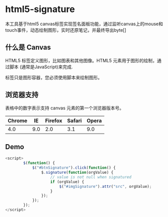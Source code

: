 # html5-signature
本工具基于html5 canvas标签实现签名面板功能，通过监听canvas上的mouse和touch事件，动态绘制图形，实时还原笔记，并最终导出byte[]

## 什么是 Canvas

HTML5 <canvas> 标签定义图形，比如图表和其他图像。HTML5 <canvas> 元素用于图形的绘制，通过脚本 (通常是JavaScript)来完成.

<canvas> 标签只是图形容器，您必须使用脚本来绘制图形。

## 浏览器支持

表格中的数字表示支持 canvas 元素的第一个浏览器版本号。

| Chrome | IE   | Firefox | Safari | Opera |
| ------ | ---- | ------- | ------ | ----- |
| 4.0    | 9.0  | 2.0     | 3.1    | 9.0   |

## Demo

```javascript
<script>
        $(function() {
            $("#btnSignature").click(function() {
                $.signature(function(orgValue) {
                    // value is not null when signatured
                    if (orgValue) {
                        $("#imgSignature").attr("src", orgValue);
                    }
                });
            });
        });
</script>
```

